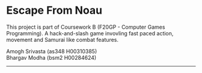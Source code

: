 # Escape From Noau

This project is part of Coursework B (F20GP - Computer Games Programming). A hack-and-slash game invovling fast paced action, movement and Samurai like combat features.  

Amogh Srivasta (as348 H00310385)  
Bhargav Modha (bsm2 H00284624)  

---
